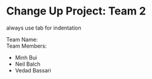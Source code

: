 # Change Up Project: Team 2


always use tab for indentation

Team Name:  <br />
Team Members:  <br />

- Minh Bui
- Neil Balch
- Vedad Bassari
